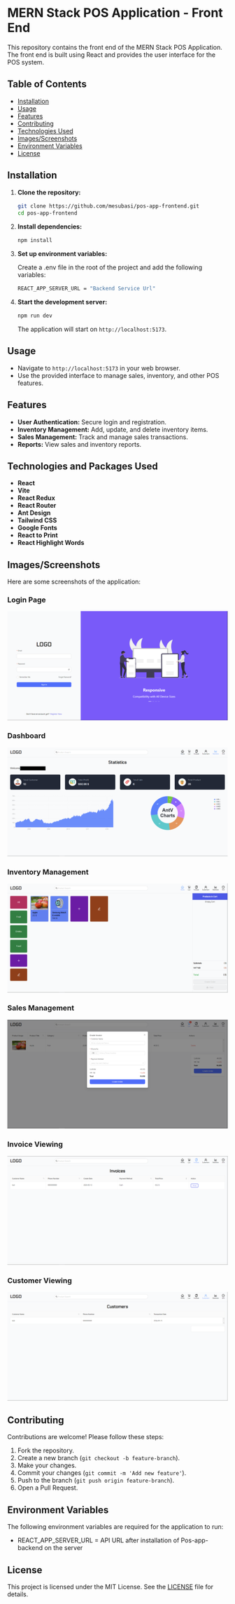 # MERN Stack POS Application - Front End

This repository contains the front end of the MERN Stack POS Application. The front end is built using React and provides the user interface for the POS system.

## Table of Contents

- [Installation](#installation)
- [Usage](#usage)
- [Features](#features)
- [Contributing](#contributing)
- [Technologies Used](#technologies-used)
- [Images/Screenshots](#imagesscreenshots)
- [Environment Variables](#environment-variables)
- [License](#license)

## Installation

1. **Clone the repository:**

   ```sh
   git clone https://github.com/mesubasi/pos-app-frontend.git
   cd pos-app-frontend
   ```

2. **Install dependencies:**

   ```sh
   npm install
   ```

3. **Set up environment variables:**

   Create a .env file in the root of the project and add the following variables:

   ```sh
   REACT_APP_SERVER_URL = "Backend Service Url"
   ```

4. **Start the development server:**

   ```sh
   npm run dev
   ```

   The application will start on `http://localhost:5173`.

## Usage

- Navigate to `http://localhost:5173` in your web browser.
- Use the provided interface to manage sales, inventory, and other POS features.

## Features

- **User Authentication:** Secure login and registration.
- **Inventory Management:** Add, update, and delete inventory items.
- **Sales Management:** Track and manage sales transactions.
- **Reports:** View sales and inventory reports.

## Technologies and Packages Used

- **React**
- **Vite**
- **React Redux**
- **React Router**
- **Ant Design**
- **Tailwind CSS**
- **Google Fonts**
- **React to Print**
- **React Highlight Words**

## Images/Screenshots

Here are some screenshots of the application:

### Login Page

![Login Page](https://raw.githubusercontent.com/mesubasi/pos-app-frontend/refs/heads/main/public/project-picture/1.PNG)

### Dashboard

![Dashboard](https://raw.githubusercontent.com/mesubasi/pos-app-frontend/refs/heads/main/public/project-picture/3.PNG)

### Inventory Management

![Inventory Management](https://raw.githubusercontent.com/mesubasi/pos-app-frontend/refs/heads/main/public/project-picture/2.PNG)

### Sales Management

![Sales Management](https://raw.githubusercontent.com/mesubasi/pos-app-frontend/refs/heads/main/public/project-picture/4.PNG)

### Invoice Viewing

![Invoice Viewing](https://raw.githubusercontent.com/mesubasi/pos-app-frontend/refs/heads/main/public/project-picture/5.PNG)

### Customer Viewing

![Customer Viewing](https://raw.githubusercontent.com/mesubasi/pos-app-frontend/refs/heads/main/public/project-picture/6.PNG)

## Contributing

Contributions are welcome! Please follow these steps:

1. Fork the repository.
2. Create a new branch (`git checkout -b feature-branch`).
3. Make your changes.
4. Commit your changes (`git commit -m 'Add new feature'`).
5. Push to the branch (`git push origin feature-branch`).
6. Open a Pull Request.

## Environment Variables

The following environment variables are required for the application to run:

- REACT_APP_SERVER_URL = API URL after installation of Pos-app-backend on the server

## License

This project is licensed under the MIT License. See the [LICENSE](LICENSE) file for details.
